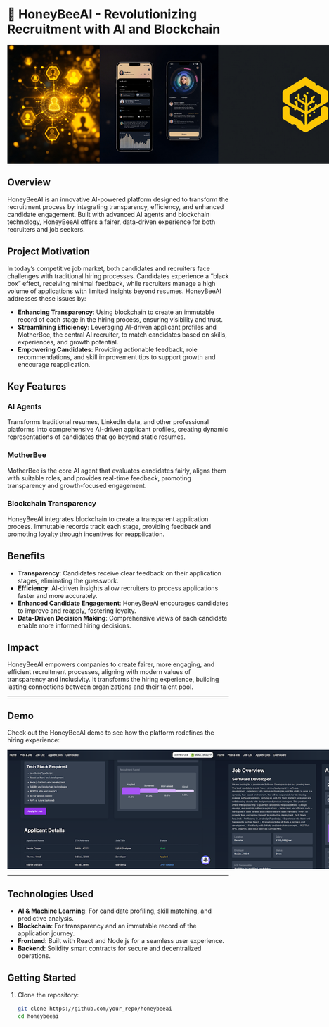 # 🐝 HoneyBeeAI - Revolutionizing Recruitment with AI and Blockchain
<div style="display: flex; justify-content: space-around;">
  <img src="/images/honeybee6.jpg" alt="honeybee" width="270" height="270">
  <img src="/images/honeybee.jpg" alt="demo" width="300" height="270">
  <img src="/images/honeybees.jpg" alt="demo2" width="400" height="270">
</div>

## Overview

HoneyBeeAI is an innovative AI-powered platform designed to transform the recruitment process by integrating transparency, efficiency, and enhanced candidate engagement. Built with advanced AI agents and blockchain technology, HoneyBeeAI offers a fairer, data-driven experience for both recruiters and job seekers.

## Project Motivation

In today’s competitive job market, both candidates and recruiters face challenges with traditional hiring processes. Candidates experience a “black box” effect, receiving minimal feedback, while recruiters manage a high volume of applications with limited insights beyond resumes. HoneyBeeAI addresses these issues by:

- **Enhancing Transparency**: Using blockchain to create an immutable record of each stage in the hiring process, ensuring visibility and trust.
- **Streamlining Efficiency**: Leveraging AI-driven applicant profiles and MotherBee, the central AI recruiter, to match candidates based on skills, experiences, and growth potential.
- **Empowering Candidates**: Providing actionable feedback, role recommendations, and skill improvement tips to support growth and encourage reapplication.

## Key Features

### AI Agents
Transforms traditional resumes, LinkedIn data, and other professional platforms into comprehensive AI-driven applicant profiles, creating dynamic representations of candidates that go beyond static resumes.

### MotherBee
MotherBee is the core AI agent that evaluates candidates fairly, aligns them with suitable roles, and provides real-time feedback, promoting transparency and growth-focused engagement.

### Blockchain Transparency
HoneyBeeAI integrates blockchain to create a transparent application process. Immutable records track each stage, providing feedback and promoting loyalty through incentives for reapplication.

## Benefits

- **Transparency**: Candidates receive clear feedback on their application stages, eliminating the guesswork.
- **Efficiency**: AI-driven insights allow recruiters to process applications faster and more accurately.
- **Enhanced Candidate Engagement**: HoneyBeeAI encourages candidates to improve and reapply, fostering loyalty.
- **Data-Driven Decision Making**: Comprehensive views of each candidate enable more informed hiring decisions.

## Impact

HoneyBeeAI empowers companies to create fairer, more engaging, and efficient recruitment processes, aligning with modern values of transparency and inclusivity. It transforms the hiring experience, building lasting connections between organizations and their talent pool.

---

## Demo

Check out the HoneyBeeAI demo to see how the platform redefines the hiring experience:
<div style="display: flex; justify-content: space-around;">
  <img src="/images/demo.png" alt="honeybee" width="472.5" height="270">
  <img src="/images/demo2.png" alt="demo" width="472.5" height="270">
</div>

---

## Technologies Used

- **AI & Machine Learning**: For candidate profiling, skill matching, and predictive analysis.
- **Blockchain**: For transparency and an immutable record of the application journey.
- **Frontend**: Built with React and Node.js for a seamless user experience.
- **Backend**: Solidity smart contracts for secure and decentralized operations.

## Getting Started

1. Clone the repository:
   ```bash
   git clone https://github.com/your_repo/honeybeeai
   cd honeybeeai
